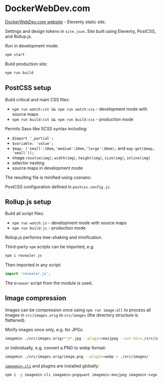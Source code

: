 # DockerWebDev.com

[DockerWebDev.com website](https://dockerwebdev.com/) - Eleventy static site.

Settings and design tokens in `site.json`. Site built using Eleventy, PostCSS, and Rollup.js.

Run in development mode:

```sh
npm start
```

Build production site:

```sh
npm run build
```


## PostCSS setup

Build critical and main CSS files:

* `npm run watch:cst && npm run watch:css` - development mode with source maps
* `npm run build:cst && npm run build:css` - production mode

Permits Sass-like SCSS syntax including:

* `@import '_partial';`
* `$variable: 'value';`
* `$map: ('small':10em,'medium':20em,'large':30em);` and `map-get($map, 'small'));`
* image `resolve(img)`, `width(img)`, `height(img)`, `size(img)`, `inline(img)`
* selector nesting
* source maps in development mode

The resulting file is minified using cssnano.

PostCSS configuration defined in `postcss.config.js`.


## Rollup.js setup

Build all script files:

* `npm run watch:js` - development mode with source maps
* `npm run build:js` - production mode

Rollup.js performs tree-shaking and minification.

Third-party `npm` scripts can be imported, e.g.

```sh
npm i revealer.js
```

Then imported in any script:

```js
import 'revealer.js';
```

The `browser` script from the module is used.


## Image compression

Images can be compression once using `npm run image:all` to process all images in `src/images.orig` to `src/images` (the directory structure is flattened).

Minify images once only, e.g. for JPGs:

```sh
imagemin ./src/images.orig/**/*.jpg --plugin=mozjpeg --out-dir=./src/images
```

or individually, e.g. convert a PNG to webp format:

```sh
imagemin ./src/images.orig/image.png --plugin=webp > ./src/images/
```

[`imagemin-cli`](https://www.npmjs.com/package/imagemin-cli) and plugins are installed globally:

```sh
npm i -g imagemin-cli imagemin-pngquant imagemin-mozjpeg imagemin-svgo imagemin-webp
```
